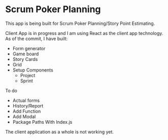 # Scrum Poker Planning

This app is being built for Scrum Poker Planning/Story Point Estimating.

Client App is in progress and I am using React as the client app technology. As of the commit, I have built:
- Form generator
- Game board
- Story Cards
- Grid
- Setup Components
  - Project
  - Sprint

To do 
- Actual forms
- History/Report
- Add Function
- Add Modal
- Package Paths With Index.js

The client application as a whole is not working yet.
